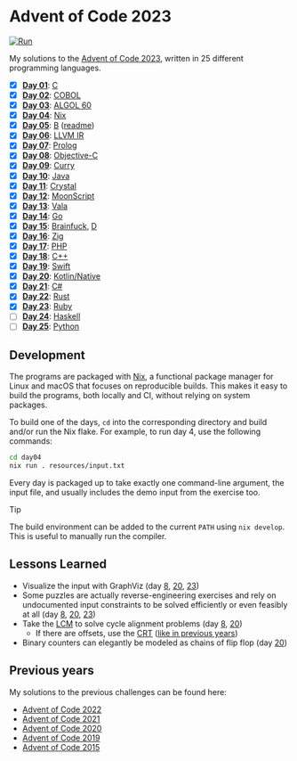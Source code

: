 <!-- Automatically generated from README.md.gyb, do not edit directly! -->

# Advent of Code 2023

[![Run](https://github.com/fwcd/advent-of-code-2023/actions/workflows/run.yml/badge.svg)](https://github.com/fwcd/advent-of-code-2023/actions/workflows/run.yml)

My solutions to the [Advent of Code 2023](https://adventofcode.com/2023), written in 25 different programming languages.

- [x] [**Day 01**](day01): [C](day01/src/day01.c)
- [x] [**Day 02**](day02): [COBOL](day02/src/day02.cob)
- [x] [**Day 03**](day03): [ALGOL 60](day03/src/day03.alg)
- [x] [**Day 04**](day04): [Nix](day04/src/day04.nix)
- [x] [**Day 05**](day05): [B](day05/src/day05.b) ([readme](day05/README.md))
- [x] [**Day 06**](day06): [LLVM IR](day06/src/day06.ll)
- [x] [**Day 07**](day07): [Prolog](day07/src/day07.pl)
- [x] [**Day 08**](day08): [Objective-C](day08/src/day08.m)
- [x] [**Day 09**](day09): [Curry](day09/src/Day09.curry)
- [x] [**Day 10**](day10): [Java](day10/src/Day10.java)
- [x] [**Day 11**](day11): [Crystal](day11/src/day11.cr)
- [x] [**Day 12**](day12): [MoonScript](day12/src/day12.moon)
- [x] [**Day 13**](day13): [Vala](day13/src/day13.vala)
- [x] [**Day 14**](day14): [Go](day14/src/day14.go)
- [x] [**Day 15**](day15): [Brainfuck](day15/src/part1.bf), [D](day15/src/part2.d)
- [x] [**Day 16**](day16): [Zig](day16/src/day16.zig)
- [x] [**Day 17**](day17): [PHP](day17/src/day17.php)
- [x] [**Day 18**](day18): [C++](day18/src/day18.cpp)
- [x] [**Day 19**](day19): [Swift](day19/src/day19.swift)
- [x] [**Day 20**](day20): [Kotlin/Native](day20/src/day20.kt)
- [x] [**Day 21**](day21): [C#](day21/src/day21.cs)
- [x] [**Day 22**](day22): [Rust](day22/src/day22.rs)
- [x] [**Day 23**](day23): [Ruby](day23/src/day23.rb)
- [ ] [**Day 24**](day24): [Haskell](day24/src/Day24.hs)
- [ ] [**Day 25**](day25): [Python](day25/src/day25.py)

## Development

The programs are packaged with [Nix](https://nixos.org/), a functional package manager for Linux and macOS that focuses on reproducible builds. This makes it easy to build the programs, both locally and CI, without relying on system packages.

To build one of the days, `cd` into the corresponding directory and build and/or run the Nix flake. For example, to run day 4, use the following commands:

```sh
cd day04
nix run . resources/input.txt
```

Every day is packaged up to take exactly one command-line argument, the input file, and usually includes the demo input from the exercise too.

> [!TIP]
> The build environment can be added to the current `PATH` using `nix develop`. This is useful to manually run the compiler.

## Lessons Learned

- Visualize the input with GraphViz (day [8](day08), [20](day20), [23](day23))
- Some puzzles are actually reverse-engineering exercises and rely on undocumented input constraints to be solved efficiently or even feasibly at all (day [8](day08), [20](day20), [23](day23))
- Take the [LCM](https://en.wikipedia.org/wiki/Least_common_multiple) to solve cycle alignment problems (day [8](day08), [20](day20))
  - If there are offsets, use the [CRT](https://en.wikipedia.org/wiki/Chinese_remainder_theorem) ([like in previous years](https://github.com/fwcd/advent-of-code-2020/blob/18c3ba9820cb52627366a632ccaab233a6d9f563/day13/src/day13.c#L39-L59))
- Binary counters can elegantly be modeled as chains of flip flop (day [20](day20))

## Previous years

My solutions to the previous challenges can be found here:

- [Advent of Code 2022](https://github.com/fwcd/advent-of-code-2022)
- [Advent of Code 2021](https://github.com/fwcd/advent-of-code-2021)
- [Advent of Code 2020](https://github.com/fwcd/advent-of-code-2020)
- [Advent of Code 2019](https://github.com/fwcd/advent-of-code-2019)
- [Advent of Code 2015](https://github.com/fwcd/advent-of-code-2015)
